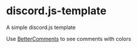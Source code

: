 # discord.js-template
A simple discord.js template

Use [BetterComments](https://marketplace.visualstudio.com/items?itemName=aaron-bond.better-comments) to see comments with colors